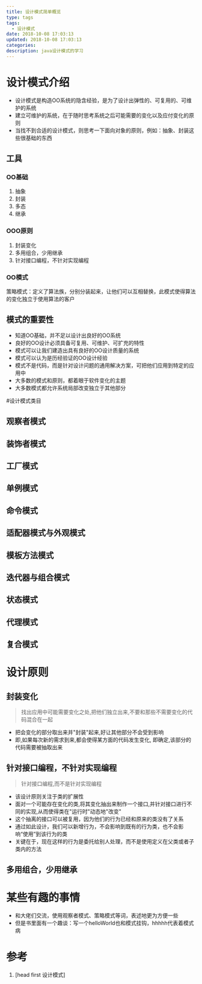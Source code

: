 ```yaml
---
title: 设计模式简单概览
type: tags
tags:
  - 设计模式
date: 2018-10-08 17:03:13
updated: 2018-10-08 17:03:13
categories:
description: java设计模式的学习
---
```

# 设计模式介绍

- 设计模式是构造OO系统的隐含经验，是为了设计出弹性的、可复用的、可维护的系统
- 建立可维护的系统，在于随时思考系统之后可能需要的变化以及应付变化的原则
- 当找不到合适的设计模式，则思考一下面向对象的原则，例如：抽象、封装这些很基础的东西

## 工具

### OO基础

1. 抽象
2. 封装
3. 多态
4. 继承

### OOO原则

1. 封装变化
2. 多用组合，少用继承
3. 针对接口编程，不针对实现编程

### OO模式

策略模式：定义了算法族，分别分装起来，让他们可以互相替换，此模式使得算法的变化独立于使用算法的客户

## 模式的重要性

- 知道OO基础，并不足以设计出良好的OO系统
- 良好的OO设计必须具备可复用、可维护、可扩充的特性
- 模式可以让我们建造出具有良好的OO设计质量的系统
- 模式可以认为是历经验证的OO设计经验
- 模式不是代码，而是针对设计问题的通用解决方案，可把他们应用到特定的应用中
- 大多数的模式和原则，都着眼于软件变化的主题
- 大多数模式都允许系统局部改变独立于其他部分

#设计模式类目

## 观察者模式


## 装饰者模式

## 工厂模式

## 单例模式

## 命令模式

## 适配器模式与外观模式

## 模板方法模式

## 迭代器与组合模式

## 状态模式

## 代理模式

## 复合模式

# 设计原则

## 封装变化

>找出应用中可能需要变化之处,把他们独立出来,不要和那些不需要变化的代码混合在一起
- 把会变化的部分取出来并"封装"起来,好让其他部分不会受到影响
- 即,如果每次新的需求到来,都会使得某方面的代码发生变化, 即确定,该部分的代码需要被抽取出来

## 针对接口编程，不针对实现编程

> 针对接口编程,而不是针对实现编程
- 该设计原则关注于类的扩展性
- 面对一个可能存在变化的类,将其变化抽出来制作一个接口,并针对接口进行不同的实现,从而使得类在"运行时"动态地"改变"
- 这个抽离的接口可以被复用，因为他们的行为已经和原来的类没有了关系
- 通过如此设计，我们可以新增行为，不会影响到既有的行为类，也不会影响“使用”到该行为的类
- 关键在于，现在这样的行为是委托给别人处理，而不是使用定义在父类或者子类内的方法

## 多用组合，少用继承



# 某些有趣的事情

- 和大佬们交流，使用观察者模式、策略模式等词，表述地更为方便一些
- 但是书里面有一个趣谈：写一个helloWorld也和模式挂钩，hhhhh代表着模式病

# 参考 #
1. [head first 设计模式]
